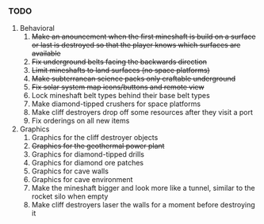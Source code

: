 ### TODO
1. Behavioral
    1. ~~Make an anouncement when the first mineshaft is build on a surface or last is destroyed so that   the player knows which surfaces are available~~
    1. ~~Fix underground belts facing the backwards direction~~
    1. ~~Limit mineshafts to land surfaces (no space platforms)~~
    1. ~~Make subterranean science packs only craftable underground~~
    1. ~~Fix solar system map icons/buttons and remote view~~
    1. Lock mineshaft belt types behind their base belt types
    1. Make diamond-tipped crushers for space platforms
    1. Make cliff destroyers drop off some resources after they visit a port
    1. Fix orderings on all new items
1. Graphics
    1. Graphics for the cliff destroyer objects
    1. ~~Graphics for the geothermal power plant~~
    1. Graphics for diamond-tipped drills
    1. Graphics for diamond ore patches
    1. Graphics for cave walls
    1. Graphics for cave environment
    1. Make the mineshaft bigger and look more like a tunnel, similar to the rocket silo when empty
    1. Make cliff destroyers laser the walls for a moment before destroying it
